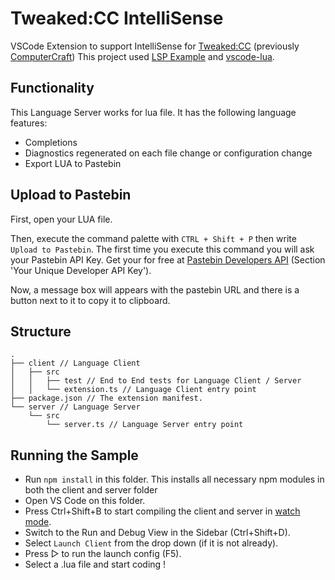 # Tweaked:CC IntelliSense

VSCode Extension to support IntelliSense for [Tweaked:CC](https://tweaked.cc) (previously [ComputerCraft](https://github.com/dan200/ComputerCraft))
This project used [LSP Example](https://github.com/microsoft/vscode-extension-samples/tree/main/lsp-sample) and [vscode-lua](https://github.com/trixnz/vscode-lua).

## Functionality

This Language Server works for lua file. It has the following language features:

- Completions
- Diagnostics regenerated on each file change or configuration change
- Export LUA to Pastebin

## Upload to Pastebin

First, open your LUA file.

Then, execute the command palette with `CTRL + Shift + P` then write `Upload to Pastebin`. The first time you execute this command you will ask your Pastebin API Key. Get your for free at [Pastebin Developers API](https://pastebin.com/doc_api?ref=wolfwithsword.com) (Section 'Your Unique Developer API Key').

Now, a message box will appears with the pastebin URL and there is a button next to it to copy it to clipboard.

## Structure

```
.
├── client // Language Client
│   ├── src
│   │   ├── test // End to End tests for Language Client / Server
│   │   └── extension.ts // Language Client entry point
├── package.json // The extension manifest.
└── server // Language Server
    └── src
        └── server.ts // Language Server entry point
```

## Running the Sample

- Run `npm install` in this folder. This installs all necessary npm modules in both the client and server folder
- Open VS Code on this folder.
- Press Ctrl+Shift+B to start compiling the client and server in [watch mode](https://code.visualstudio.com/docs/editor/tasks#:~:text=The%20first%20entry%20executes,the%20HelloWorld.js%20file.).
- Switch to the Run and Debug View in the Sidebar (Ctrl+Shift+D).
- Select `Launch Client` from the drop down (if it is not already).
- Press ▷ to run the launch config (F5).
- Select a .lua file and start coding !
